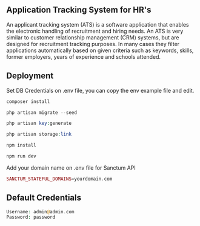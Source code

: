 ## Application Tracking System for HR's

An applicant tracking system (ATS) is a software application that enables the electronic handling of recruitment and hiring needs. An ATS is very similar to customer relationship management (CRM) systems, but are designed for recruitment tracking purposes. In many cases they filter applications automatically based on given criteria such as keywords, skills, former employers, years of experience and schools attended.

## Deployment

Set DB Credentials on .env file, you can copy the env example file and edit.

```php
composer install
```

```php
php artisan migrate --seed
```

```php
php artisan key:generate
```

```php
php artisan storage:link
```

```php
npm install
```

```php
npm run dev
```

Add your domain name on .env file for Sanctum API

```php
SANCTUM_STATEFUL_DOMAINS=yourdomain.com
```

## Default Credentials

```php
Username: admin@admin.com
Password: password
```
